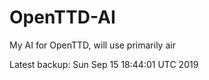 # OpenTTD-AI
My AI for OpenTTD, will use primarily air

Latest backup: Sun Sep 15 18:44:01 UTC 2019
